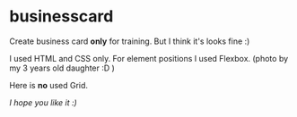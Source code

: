 # businesscard


Create business card **only** for training. But I think it's looks fine :)

I used HTML and CSS only. For element positions I used Flexbox. (photo by my 3 years old daughter :D )

Here is **no** used Grid.

 *I hope you like it :)*
